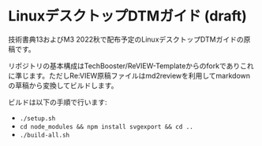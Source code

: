 # LinuxデスクトップDTMガイド (draft)

技術書典13およびM3 2022秋で配布予定のLinuxデスクトップDTMガイドの原稿です。

リポジトリの基本構成はTechBooster/ReVIEW-Templateからのforkでありこれに準じます。ただしRe:VIEW原稿ファイルはmd2reviewを利用してmarkdownの草稿から変換してビルドします。

ビルドは以下の手順で行います:

- `./setup.sh`
- `cd node_modules && npm install svgexport && cd ..`
- `./build-all.sh`

